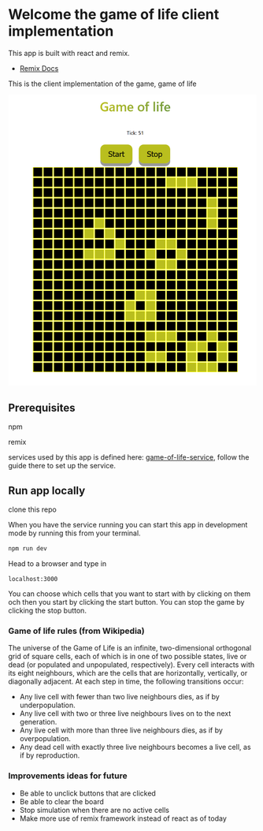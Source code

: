 # Welcome the game of life client implementation

This app is built with react and remix. 

- [Remix Docs](https://remix.run/docs)

This is the client implementation of the game, game of life

![simultion](simulation.png)

## Prerequisites 
npm 

remix

services used by this app is defined here: [game-of-life-service](https://github.com/lilo4591/game-of-life), follow the guide there to set up the service. 

## Run app locally
clone this repo

When you have the service running you can start this app in development mode by running this from your terminal.

```sh
npm run dev
```

Head to a browser and type in

```
localhost:3000
```

You can choose which cells that you want to start with by clicking on them och then you start by clicking the start button. You can stop the game by clicking the stop button.

### Game of life rules (from Wikipedia)

The universe of the Game of Life is an infinite, two-dimensional orthogonal grid of square cells, each of which is in one of two possible states, live or dead (or populated and unpopulated, respectively). Every cell interacts with its eight neighbours, which are the cells that are horizontally, vertically, or diagonally adjacent. At each step in time, the following transitions occur:

* Any live cell with fewer than two live neighbours dies, as if by underpopulation.
* Any live cell with two or three live neighbours lives on to the next generation.
* Any live cell with more than three live neighbours dies, as if by overpopulation.
* Any dead cell with exactly three live neighbours becomes a live cell, as if by reproduction.


### Improvements ideas for future
* Be able to unclick buttons that are clicked
* Be able to clear the board
* Stop simulation when there are no active cells
* Make more use of remix framework instead of react as of today

